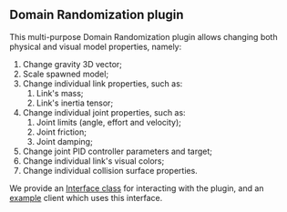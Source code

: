 ## Domain Randomization plugin

This multi-purpose Domain Randomization plugin allows changing both physical and visual model properties, namely:

1. Change gravity 3D vector;
1. Scale spawned model;
1. Change individual link properties, such as:
    1. Link's mass;
    1. Link's inertia tensor;
1. Change individual joint properties, such as:
    1. Joint limits (angle, effort and velocity);
    1. Joint friction;
    1. Joint damping;
1. Change joint PID controller parameters and target;
1. Change individual link's visual colors;
1. Change individual collision surface properties.

We provide an [Interface class] for interacting with the plugin, and an [example] client which uses this interface.

<!-- Links -->

[Domain Randomization plugin]: plugins/domain_randomization
[documented]: http://web.tecnico.ulisboa.pt/joao.borrego/gap/classDRInterface.html
[Interface class]: /../../tree/dev/utils
[example]: /../../tree/dev/examples/dr_example
